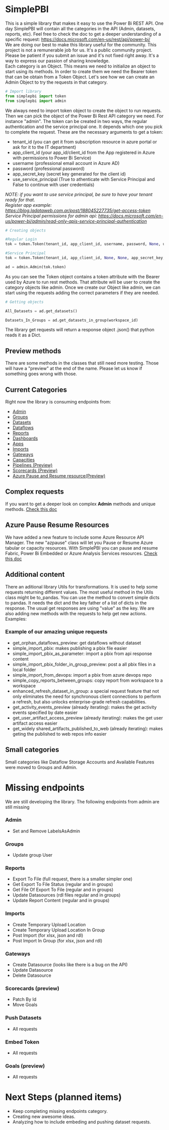 # SimplePBI

This is a simple library that makes it easy to use the Power Bi REST API. One day SimplePBI will contain all the categories in the API (Admin, datasets, reports, etc).
Feel free to check the doc to get a deeper understanding of a specific request: https://docs.microsoft.com/en-us/rest/api/power-bi/
<br>We are doing our best to make this library useful for the community. This project is not a remunerable job for us. It's a public community project. Please be patient if you submit an issue and it's not fixed right away. It's a way to express our passion of sharing knowledge.
<br>Each category is an Object. This means we need to initialize an object to start using its methods. In order to create them we need the Bearer token that can be obtain from a Token Object. 
Let's see how we can create an Admin Object to try the requests in that category.

```python
# Import library
from simplepbi import token
from simplepbi import admin
```

We always need to import token object to create the object to run requests. Then we can pick the object of the Power Bi Rest API category we need. For instance "admin".
The token can be created in two ways, the regular authentication and the service principal one. It depends which one you pick to complete the request. 
These are the necessary arguments to get a token:
- tenant_id (you can get it from subscription resource in azure portal or ask for it to the IT department)
- app_client_id (your app_id/client_id from the App registered in Azure with permissions to Power Bi Service)
- username (professional email account in Azure AD)
- password (professional password)
- app_secret_key (secret key generated for the client id)
- use_service_principal (True to athenticate with Service Principal and False to continue with user credentials)


*NOTE: if you want to use service principal, be sure to have your tenant ready for that.
<br>Register app example: https://blog.ladataweb.com.ar/post/188045227735/get-access-token
<br>Service Principal permissions for admin api: https://docs.microsoft.com/en-us/power-bi/admin/read-only-apis-service-principal-authentication*


```python
# Creating objects

#Regular Login
tok = token.Token(tenant_id, app_client_id, username, password, None, use_service_principal=False)

#Service Principal
tok = token.Token(tenant_id, app_client_id, None, None, app_secret_key, use_service_principal=True)

ad = admin.Admin(tok.token)
```

As you can see the Token object contains a token attribute with the Bearer used by Azure to run rest methods. That attribute will be user to create the category objects like admin.
Once we create our Object like admin, we can start using the requests adding the correct parameters if they are needed.

```python
# Getting objects

All_Datasets = ad.get_datasets()

Datasets_In_Groups = ad.get_datasets_in_group(workspace_id)
```

The library get requests will return a response object .json() that python reads it as a Dict.

## Preview methods
There are some methods in the classes that still need more testing. Those will have a "preview" at the end of the name. Please let us know if something goes wrong with those.

## Current Categories
Right now the library is consuming endpoints from: 
- <a href="https://github.com/ladataweb/SimplePBI/blob/main/Admin_details.txt" target="_blank">Admin</a>
- <a href="https://github.com/ladataweb/SimplePBI/blob/main/Groups_details.txt" target="_blank">Groups</a>
- <a href="https://github.com/ladataweb/SimplePBI/blob/main/Datasets_details.txt" target="_blank">Datasets</a>
- <a href="https://github.com/ladataweb/SimplePBI/blob/main/Dataflows_details.txt" target="_blank">Dataflows</a>
- <a href="https://github.com/ladataweb/SimplePBI/blob/main/Reports_details.txt" target="_blank">Reports</a>
- <a href="https://github.com/ladataweb/SimplePBI/blob/main/Dashboards_details.txt" target="_blank">Dashboards</a>
- <a href="https://github.com/ladataweb/SimplePBI/blob/main/Apps_details.txt" target="_blank">Apps</a>
- <a href="https://github.com/ladataweb/SimplePBI/blob/main/Imports_details.txt" target="_blank">Imports</a>
- <a href="https://github.com/ladataweb/SimplePBI/blob/main/Gateways_details.txt" target="_blank">Gateways</a>
- <a href="https://github.com/ladataweb/SimplePBI/blob/main/Capacities_details.txt" target="_blank">Capacities</a>
- <a href="https://github.com/ladataweb/SimplePBI/blob/main/Pipelines_details.txt" target="_blank">Pipelines (Preview)</a>
- <a href="https://github.com/ladataweb/SimplePBI/blob/main/Scorecards_details.txt" target="_blank">Scorecards (Preview)</a>
- <a href="https://github.com/ladataweb/SimplePBI/blob/main/Az_Pause_Resume_details.txt" target="_blank">Azure Pause and Resume resource(Preview)</a>

## Complex requests
If you want to get a deeper look on complex __Admin__ methods and unique methods. 
<a href="https://github.com/ladataweb/SimplePBI/blob/main/Admin_complex.md" target="_blank">Check this doc</a>

## Azure Pause Resume Resources
We have added a new feature to include some Azure Resource API Manager. The new "azpause" class will let you Pause or Resume Azure tabular or capacity resources. With SimplePBI you can pause and resume Fabric, Power Bi Embedded or Azure Analysis Services resources.
<a href="https://github.com/ladataweb/SimplePBI/blob/main/AzPauseResume.md" target="_blank">Check this doc</a>

## Additional content
There an aditional library Utils for transformations. It is used to help some requests returning different values.
The most useful method in the Utils class might be to_pandas. You can use the method to convert simple dicts to pandas. It needs the dict and the key father of a list of dicts in the response. The usual get responses are using "value" as the key.
We are also adding new methods with the requests to help get new actions. Examples:

### Example of our amazing unique requests
- get_orphan_dataflows_preview: get dataflows without dataset
- simple_import_pbix: makes publishing a pbix file easier
- simple_import_pbix_as_parameter: import a pbix from api response content
- simple_import_pbix_folder_in_group_preview: post a all pbix files in a local folder
- simple_import_from_devops: import a pbix from azure devops repo
- simple_copy_reports_between_groups: copy report from workspace to a workspace
- enhanced_refresh_dataset_in_group: a special request feature that not only eliminates the need for synchronous client connections to perform a refresh, but also unlocks enterprise-grade refresh capabilities.
- get_activity_events_preview (already iterating): makes the get activity events specified by date easier
- get_user_artifact_access_preview (already iterating): makes the get user artifact access easier
- get_widely shared_artifacts_published_to_web (already iterating): makes geting the published to web repos info easier

## Small categories
Small categories like Dataflow Storage Accounts and Available Features were moved to Groups and Admin.

# Missing endpoints
We are still developing the library. The following endpoints from admin are still missing
### Admin 
- Set and Remove LabelsAsAdmin
### Groups
- Update group User
### Reports
- Export To File (full request, there is a smaller simpler one)
- Get Export To File Status (regular and in groups)
- Get File Of Export To File (regular and in groups)
- Update Datasources (rdl files regular and in groups)
- Update Report Content (regular and in groups)
### Imports
- Create Temporary Upload Location
- Create Temporary Upload Location In Group
- Post Import (for xlsx, json and rdl)
- Post Import In Group (for xlsx, json and rdl)
### Gateways 
- Create Datasource (looks like there is a bug on the API)
- Update Datasource 
- Delete Datasource 
### Scorecards (preview)
- Patch By Id 
- Move Goals
### Push Datasets
- All requests
### Embed Token
- All requests 
### Goals (preview)
- All requests

# Next Steps (planned items)
- Keep completing missing endpoints category.
- Creating new awesome ideas.
- Analyzing how to include embeding and pushing dataset requests.


